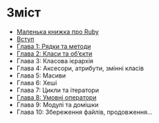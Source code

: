 # Зміст

* [Маленька книжка про Ruby](/README.md)
* [Вступ](/chapters/00-Introduction.md)
* [Глава 1: Рядки та методи](/chapters/01-Strings-and-Methods.md)
* [Глава 2: Класи та об’єкти](/chapters/02-Classes-and-Objects.md)
* Глава 3: Класова ієрархія
* Глава 4: Аксесори, атрибути, змінні класів
* Глава 5: Масиви
* Глава 6: Хеші
* Глава 7: Цикли та ітератори
* [Глава 8: Умовні оператори](/chapters/08-Conditional-Statements.md)
* Глава 9: Модулі та домішки
* Глава 10: Збереження файлів, продовження…
